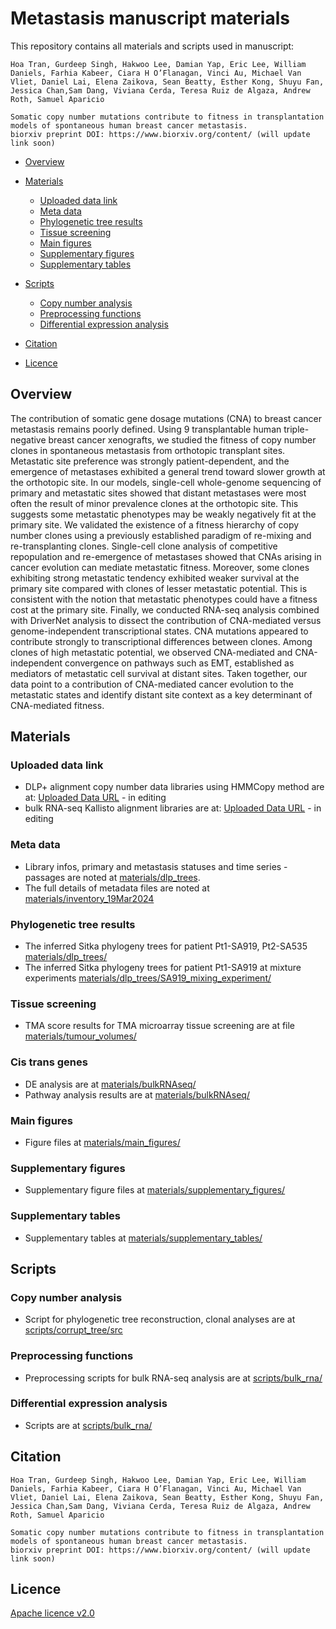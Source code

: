 
# Metastasis manuscript materials

This repository contains all materials and scripts used in manuscript: 
```
Hoa Tran, Gurdeep Singh, Hakwoo Lee, Damian Yap, Eric Lee, William Daniels, Farhia Kabeer, Ciara H O’Flanagan, Vinci Au, Michael Van Vliet, Daniel Lai, Elena Zaikova, Sean Beatty, Esther Kong, Shuyu Fan, Jessica Chan,Sam Dang, Viviana Cerda, Teresa Ruiz de Algaza, Andrew Roth, Samuel Aparicio

Somatic copy number mutations contribute to fitness in transplantation models of spontaneous human breast cancer metastasis.
biorxiv preprint DOI: https://www.biorxiv.org/content/ (will update link soon)

```

- [Overview](#overview)
- [Materials](#materials)
  - [Uploaded data link](#uploaded-data-link)
  - [Meta data](#meta-data)
  - [Phylogenetic tree results](#phylogenetic-tree-results)
  - [Tissue screening](#tissue-screening)
  - [Main figures](#main-figures)
  - [Supplementary figures](#supplementary-figures)
  - [Supplementary tables](#supplementary-tables)
 
- [Scripts](#scripts)
  - [Copy number analysis](#copy-number-analysis)
  - [Preprocessing functions](#preprocessing-functions)
  - [Differential expression analysis](#differential-expression-analysis)
  
- [Citation](#citation)
- [Licence](#licence)


## Overview

The contribution of somatic gene dosage mutations (CNA) to breast cancer metastasis remains poorly defined. Using 9 transplantable human triple-negative breast cancer xenografts, we studied the fitness of copy number clones in spontaneous metastasis from orthotopic transplant sites. Metastatic site preference was strongly patient-dependent, and the emergence of metastases exhibited a general trend toward slower growth at the orthotopic site. In our models, single-cell whole-genome sequencing of primary and metastatic sites showed that distant metastases were most often the result of minor prevalence clones at the orthotopic site. This suggests some metastatic phenotypes may be weakly negatively fit at the primary site. We validated the existence of a fitness hierarchy of copy number clones using a previously established paradigm of re-mixing and re-transplanting clones. Single-cell clone analysis of competitive repopulation and re-emergence of metastases showed that CNAs arising in cancer evolution can mediate metastatic fitness. Moreover, some clones exhibiting strong metastatic tendency exhibited weaker survival at the primary site compared with clones of lesser metastatic potential. This is consistent with the notion that metastatic phenotypes could have a fitness cost at the primary site. Finally, we conducted RNA-seq analysis combined with DriverNet analysis to dissect the contribution of CNA-mediated versus genome-independent transcriptional states. CNA mutations appeared to contribute strongly to transcriptional differences between clones. Among clones of high metastatic potential, we observed CNA-mediated and CNA-independent convergence on pathways such as EMT, established as mediators of metastatic cell survival at distant sites. Taken together, our data point to a contribution of CNA-mediated cancer evolution to the metastatic states and identify distant site context as a key determinant of CNA-mediated fitness. 




## Materials

### Uploaded data link
- DLP+ alignment copy number data libraries using HMMCopy method are at: [Uploaded Data URL](https://ega-archive.org/studies/EGAS00000000000) - in editing
- bulk RNA-seq Kallisto alignment libraries are at: [Uploaded Data URL](https://ega-archive.org/studies/EGAS00000000000) - in editing


### Meta data
- Library infos, primary and metastasis statuses and time series - passages are noted at [materials/dlp_trees](https://github.com/molonc/metastasis_material/tree/main/materials/dlp_trees/EGA_metastasis_project/).
- The full details of metadata files are noted at [materials/inventory_19Mar2024](https://github.com/molonc/metastasis_material/tree/main/materials/inventory_19Mar2024)


### Phylogenetic tree results

- The inferred Sitka phylogeny trees for patient Pt1-SA919, Pt2-SA535 [materials/dlp_trees/](https://github.com/molonc/metastasis_material/tree/main/materials/dlp_trees/)
- The inferred Sitka phylogeny trees for patient Pt1-SA919 at mixture experiments [materials/dlp_trees/SA919_mixing_experiment/](https://github.com/molonc/metastasis_material/tree/main/materials/dlp_trees/SA919_mixing_experiment)



### Tissue screening
- TMA score results for TMA microarray tissue screening are at file  [materials/tumour_volumes/](https://github.com/molonc/metastasis_material/tree/main/materials/tumour_volumes)

### Cis trans genes 
- DE analysis are at [materials/bulkRNAseq/](https://github.com/molonc/metastasis_material/tree/main/materials/bulkRNAseq/) 
- Pathway analysis results are at [materials/bulkRNAseq/](https://github.com/molonc/metastasis_material/tree/main/materials/bulkRNAseq/)

### Main figures 
- Figure files at [materials/main_figures/](https://github.com/molonc/metastasis_material/tree/main/main_figures/) 


### Supplementary figures 
- Supplementary figure files at [materials/supplementary_figures/](https://github.com/molonc/metastasis_material/tree/main/supplementary_figures/) 

### Supplementary tables
- Supplementary tables at [materials/supplementary_tables/](https://github.com/molonc/metastasis_material/tree/main/supplementary_tables/) 


## Scripts
### Copy number analysis
- Script for phylogenetic tree reconstruction, clonal analyses are at [scripts/corrupt_tree/src](https://github.com/molonc/metastasis_material/tree/main/scripts/corrupt_tree/src/)

### Preprocessing functions
- Preprocessing scripts for bulk RNA-seq analysis are at [scripts/bulk_rna/](https://github.com/molonc/metastasis_material/tree/main/scripts/bulk_rna/)

### Differential expression analysis
- Scripts are at [scripts/bulk_rna/](https://github.com/molonc/metastasis_material/tree/main/scripts/bulk_rna/)




## Citation
```
Hoa Tran, Gurdeep Singh, Hakwoo Lee, Damian Yap, Eric Lee, William Daniels, Farhia Kabeer, Ciara H O’Flanagan, Vinci Au, Michael Van Vliet, Daniel Lai, Elena Zaikova, Sean Beatty, Esther Kong, Shuyu Fan, Jessica Chan,Sam Dang, Viviana Cerda, Teresa Ruiz de Algaza, Andrew Roth, Samuel Aparicio

Somatic copy number mutations contribute to fitness in transplantation models of spontaneous human breast cancer metastasis.
biorxiv preprint DOI: https://www.biorxiv.org/content/ (will update link soon)

```

## Licence
[Apache licence v2.0](https://github.com/molonc/metastasis_material/blob/main/LICENCE)

